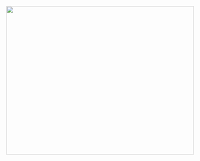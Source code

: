 
<img src="https://github.com/marcoscode404/cut_video_mp4/blob/main/giff.gif"   width="100%" height="400">

